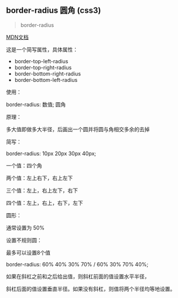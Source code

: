 ## border-radius 圆角 (css3)

> border-radius

<a href="https://developer.mozilla.org/zh-CN/docs/Web/CSS/border-radius" target="_blank">MDN文档</a> 

这是一个简写属性，具体属性：

- border-top-left-radius
- border-top-right-radius
- border-bottom-right-radius
- border-bottom-left-radius

使用：

border-radius: 数值; 圆角

原理：

  多大值即做多大半径，后画出一个圆并将圆与角相交多余的去掉

简写：

  border-radius: 10px 20px 30px 40px;

  一个值：四个角

  两个值：左上右下，右上左下

  三个值：左上，右上左下，右下

  四个值：左上，右上，右下，左下

圆形：

  通常设置为 50%

设置不规则圆：

  最多可以设置8个值

  border-radius: 60% 40% 30% 70% / 60% 30% 70% 40%;

如果在斜杠之前和之后给出值，则斜杠前面的值设置水平半径，

斜杠后面的值设置垂直半径。如果没有斜杠，则值将两个半径均等地设置。